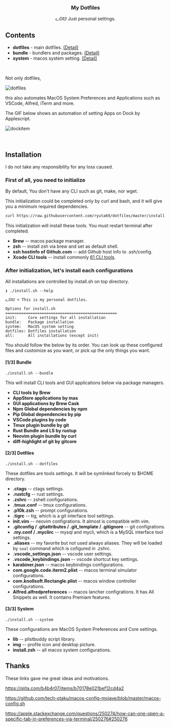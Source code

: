 <h3 align="center">My Dotfiles</h3>
<p align="center">ᓚᘏᗢ Just personal settings.</p>

## Contents

* **dotfiles** - main dotfiles. [(Detail)](#user-content-23-dotfiles)
* **bundle** - bundlers and packages. [(Detail)](#user-content-13-bundle)
* **system** - macos system setting. [(Detail)](#user-content-33-system)

<br />

Not only dotfiles,

<img alt="dotfiles" src="https://user-images.githubusercontent.com/41639488/76955071-d9c5a700-6954-11ea-818c-19be19be1468.png">

this also automates MacOS System Preferences and Applications such as VSCode, Alfred, iTerm and more.

The GIF below shows an automation of setting Apps on Dock by Applescript.

![dockitem](https://user-images.githubusercontent.com/41639488/76949300-a92d3f80-694b-11ea-9af9-22dba8f3a2c8.gif)

<br />

## Installation
I do not take any responsibility for any loss caused.

### First of all, you need to initialize
By default, You don't have any CLI such as git, make, nor wget.

This initialization could be completed only by curl and bash, and it will give you a minimum required dependencies.

```bash
curl https://raw.githubusercontent.com/ryuta69/dotfiles/master/install.sh | /bin/bash -s -- --init
```

This initialization will install these tools. You must restart terminal after completed.

* **Brew** -- macos package manager.
* **zsh** -- install zsh via brew and set as default shell.
* **ssh hostinfo of Github.com** -- add Github host info to .ssh/config.
* **Xcode CLI tools** -- install commonly [61 CLI tools](https://osxdaily.com/2014/02/12/install-command-line-tools-mac-os-x/).

### After initialization, let's install each configurations
All installations are controlled by install.sh on top directory.

```
❯ ./install.sh --help

ᓚᘏᗢ < This is my personal dotfiles.

Options for install.sh
=================================================
init:     Core settings for all installation
bundle:   Package installation
system:   MacOS system setting
dotfiles: Dotfiles installation
all:      All installations (except init)
```

You should follow the below by its order. You can look up these configured files and customize as you want, or pick up the only things you want.

#### [1/3] Bundle
```
./install.sh --bundle
```
This will install CLI tools and GUI applications below via package managers.

* **CLI tools by Brew**
* **AppStore applications by mas**
* **GUI applications by Brew Cask**
* **Npm Global dependencies by npm**
* **Pip Global dependencies by pip**
* **VSCode plugins by code**
* **Tmux plugin bundle by git**
* **Rust Bundle and LS by rustup**
* **Neovim plugin bundle by curl**
* **diff-highlight of git by gitcore**

#### [2/3] Dotfiles
```
./install.sh --dotfiles
```
These dotfiles are tools settings. It will be symlinked forcely to $HOME directory.

* **.ctags** -- ctags settings.
* **.rustcfg** -- rust settings.
* **.zshrc** -- zshell configurations.
* **.tmux.conf** -- tmux configurations.
* **.p10k.zsh** -- prompt configurations.
* **.tigrc** -- tig, which is a git interface tool settings.
* **init.vim** -- neovim configrations. It almost is compatible with vim.
* **.gitconfig / .gitattributes / .git_template / .gitignore** -- git configrations.
* **.my.conf / .myclirc** -- mysql and mycli, which is a MySQL interface tool settings.
* **.aliases** -- my favorite but not used always aliases. They will be loaded by `soal` command which is cofigured in .zshrc.
* **.vscode_settings.json** -- vscode user settings.
* **.vscode_keybindings.json** -- vscode shortcut key settings.
* **karabiner.json** -- macos keybindings configurations.
* **com.google.code.iterm2.plist** -- macos terminal simulator configurations.
* **com.knollsoft.Rectangle.plist** -- macos window controller configurations.
* **Alfred.alfredpreferences** -- macos lancher configrations. It has All Snippets as well. It contains Premiam features.

#### [3/3] System
```
./install.sh --system
```
These configurations are MacOS System Preferences and Core settings.

* **lib** -- plistbuddy script library.
* **img** -- profile icon and desktop picture.
* **install.zsh** -- all macos system configurations.

## Thanks
These links gave me great ideas and motivations.

https://qiita.com/b4b4r07/items/b70178e021bef12cd4a2

https://github.com/tech-otaku/macos-config-mojave/blob/master/macos-config.sh

https://apple.stackexchange.com/questions/250274/how-can-one-open-a-specific-tab-in-preferences-via-terminal/250276#250276
